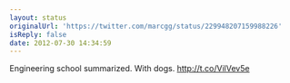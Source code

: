 ```yaml
---
layout: status
originalUrl: 'https://twitter.com/marcgg/status/229948207159988226'
isReply: false
date: 2012-07-30 14:34:59
---
```


Engineering school summarized. With dogs. http://t.co/VilVev5e
